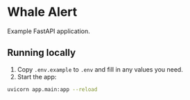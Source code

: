 
# Whale Alert

Example FastAPI application.

## Running locally

1. Copy `.env.example` to `.env` and fill in any values you need.
2. Start the app:

```bash
uvicorn app.main:app --reload
```
